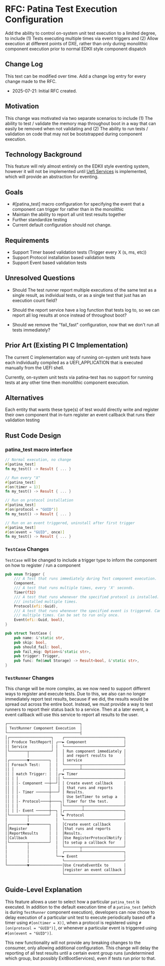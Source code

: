 # RFC: Patina Test Execution Configuration

Add the ability to control on-system unit test execution to a limited degree, to include (1) Tests executing multiple
times via event triggers and (2) Allow execution at different points of DXE, rather than only during monolithic
component execution prior to normal EDKII style component dispatch

## Change Log

This text can be modified over time. Add a change log entry for every change made to the RFC.

- 2025-07-21: Initial RFC created.

## Motivation

This change was motivated via two separate scenarios to include (1) The ability to test / validate the memory map
throughout boot in a way that can easily be removed when not validating and (2) The ability to run tests / validation
on code that may not be bootstrapped during component execution.

## Technology Background

This feature will rely almost entirely on the EDKII style eventing system, however it will not be implemented until
[Uefi Services](https://github.com/OpenDevicePartnership/patina/pull/592) is implemented, which will provide an
abstraction for eventing.

## Goals

- #[patina_test] macro configuration for specifying the event that a component can trigger for rather than in the
  monolithic
- Maintain the ability to report all unit test results together
- Further standardize testing
- Current default configuration should not change.

## Requirements

- Support Timer based validation tests (Trigger every X (s, ms, etc))
- Support Protocol installation based validation tests
- Support Event based validation tests

## Unresolved Questions

- Should The test runner report multiple executions of the same test as a single result, as individual tests, or
  as a single test that just has an execution count field?

- Should the report service have a log function that tests log to, so we can report all log results at once instead
  of throughout boot?

- Should we remove the "fail_fast" configuration, now that we don't run all tests immediately?

## Prior Art (Existing PI C Implementation)

The current C implementation way of running on-system unit tests have each individually compiled as a UEFI_APPLICATION
that is executed manually from the UEFI shell.

Currently, on-system unit tests via patina-test has no support for running tests at any other time then monolithic
component execution.

## Alternatives

Each entity that wants these type(s) of test would directly write and register their own component that in-turn
register an event callback that runs their validation testing

## Rust Code Design

### patina_test macro interface

```rust
// Normal execution, no change
#[patina_test]
fn my_test() -> Result { ... }

// Run every "X"
#[patina_test]
#[on(timer = 1)]
fn my_test() -> Result { ... }

// Run on protocol installation
#[patina_test]
#[on(protocol = "GUID")]
fn my_test() -> Result { ... }

// Run on an event triggered, uninstall after first trigger
#[patina_test]
#[on(event = "GUID", once)]
fn my_test() -> Result { ... }
```

### `TestCase` Changes

`TestCase` will be changed to include a trigger type to inform the component on how to register / run a component

``` rust
pub enum Trigger {
    /// A Test that runs immediately during Test component execution.
    Component,
    /// A test that runs multiple times, every 'X' seconds.
    Timer(f32)
    /// A test that runs whenever the specified protocol is installed. Can run multiple times if the protocol is
    /// installed multiple times.
    Protocol(efi::Guid),
    /// A test that runs whenever the specified event is triggered. Can run multiple times if the event is triggered
    /// multiple times. Can be set to run only once.
    Event(efi::Guid, bool),
}

pub struct TestCase {
    pub name: &'static str,
    pub skip: bool,
    pub should_fail: bool,
    pub fail_msg: Option<&'static str>,
    pub trigger: Trigger,
    pub func: fn(&mut Storage) -> Result<bool, &'static str>,
}
```

### `TestRunner` Changes

This change will be more complex, as we now need to support different ways to register and execute tests. Due to this,
we also can no longer immediately report test results, because if we did, the results would be spread out across the
entire boot. Instead, we must provide a way to test runners to report their status back to a service. Then at a later
event, a event callback will use this service to report all results to the user.

```cmd
┌─────────────────────────────────┐                    
│ TestRunner Component Execution  │                    
└─────────────────────────────────┤                    
│┌───────────────────┐    ┌───────────────────────────┐
││ Produce TestReport│ ┌──► Component                 │
││ Service           │ │  └───────────────────────────┘
│└────────┬──────────┘ │  │ Run component immediately │
│         │            │  │ and report results to     │
│┌────────▼─────────┐  │  │ service                   │
││ Foreach Test:    │  │  └───────┬───────────────────┘
││ │                │  │  ┌───────┴───────────────────┐
││ │ match Trigger: │  │┌─► Timer                     │
││ │ │              │  ││ └───────────────────────────┘
││ │ │- Component ──┼──┘│ │ Create event callback     │
││ │ │              │   │ │ that runs and reports     │
││ │ │- Timer ──────┼───┘ │ Results.                  │
││ │ │              │     │ Use SetTimer to setup a   │
││ │ │- Protocol────┼────┐│ Timer for the test.       │
││ │ │              │    │└────────┬──────────────────┘
││ │ │- Event ──────┼──┐ │┌────────┴──────────────────┐
│└────────┬─────────┘  │ └► Protocol                  │
│         │            │  └───────────────────────────┘
│┌────────▼─────────┐  │  │Create event callback      │
││Register          │  │  │that runs and reports      │
││ReportResults     │  │  │Results.                   │
││Callback          │  │  │Use RegisterProtocolNotify │
│└────────┬─────────┘  │  │to setup a callback for    │
│         │            │  └───────┬───────────────────┘
│         │            │  ┌───────┴───────────────────┐
│         │            └──► Event                     │
│         │               └───────────────────────────┘
└─────────▼───────────────│Use CreateEventEx to       │
                          │register an event callback │
                          └───────────────────────────┘
```

## Guide-Level Explanation

This feature allows a user to select how a particular `patina_test` is executed. In addition to the default execution
time of a `patina_test` (which is during `TestRunner` component execution), developers can now chose to delay execution
of a particular unit test to execute periodically based off a timer using `#[on(timer = X)]`, when a protocol is
registered using `#[on(protocol = "GUID")]`, or whenever a particular event is triggered  using
`#[on(event = "GUID")]`.

This new functionality will not provide any breaking changes to the consumer, only allowing additional configuration.
This change will delay the reporting of all test results until a certain event group runs (undetermined which group,
but possibly ExitBootServices), even if tests run prior to that.
